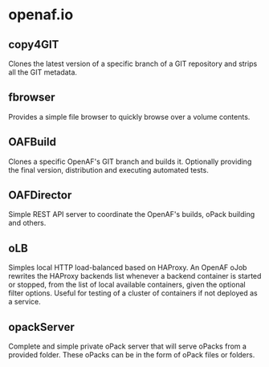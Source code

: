 # openaf.io

## copy4GIT

Clones the latest version of a specific branch of a GIT repository and strips all the GIT metadata.

## fbrowser

Provides a simple file browser to quickly browse over a volume contents.

## OAFBuild

Clones a specific OpenAF's GIT branch and builds it. Optionally providing the final version, distribution and executing automated tests.

## OAFDirector

Simple REST API server to coordinate the OpenAF's builds, oPack building and others.

## oLB

Simples local HTTP load-balanced based on HAProxy. An OpenAF oJob rewrites the HAProxy backends list whenever a backend container is started or stopped, from the list of local available containers, given the optional filter options. Useful for testing of a cluster of containers if not deployed as a service.

## opackServer

Complete and simple private oPack server that will serve oPacks from a provided folder. These oPacks can be in the form of oPack files or folders.